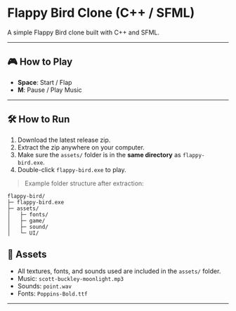 # Flappy Bird Clone (C++ / SFML)

A simple Flappy Bird clone built with C++ and SFML.

---

## 🎮 How to Play

- **Space**: Start / Flap  
- **M**: Pause / Play Music  

---

## 🛠️ How to Run

1. Download the latest release zip.  
2. Extract the zip anywhere on your computer.  
3. Make sure the `assets/` folder is in the **same directory** as `flappy-bird.exe`.  
4. Double-click `flappy-bird.exe` to play.

> Example folder structure after extraction:
```text
flappy-bird/
├─ flappy-bird.exe
├─ assets/
│   ├─ fonts/
│   ├─ game/
│   ├─ sound/
│   └─ UI/
```

## 🎵 Assets

- All textures, fonts, and sounds used are included in the `assets/` folder.  
- Music: `scott-buckley-moonlight.mp3`  
- Sounds: `point.wav`  
- Fonts: `Poppins-Bold.ttf`  

---
